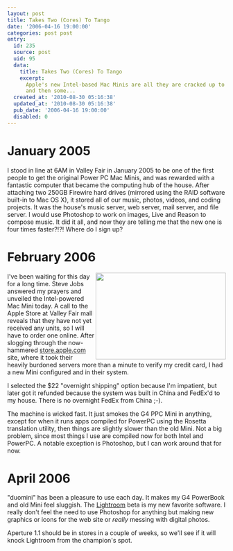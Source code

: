 ```yaml
---
layout: post
title: Takes Two (Cores) To Tango
date: '2006-04-16 19:00:00'
categories: post post
entry:
  id: 235
  source: post
  uid: 95
  data:
    title: Takes Two (Cores) To Tango
    excerpt:
      Apple's new Intel-based Mac Minis are all they are cracked up to be,
      and then some...
  created_at: '2010-08-30 05:16:38'
  updated_at: '2010-08-30 05:16:38'
  pub_date: '2006-04-16 19:00:00'
  disabled: 0
---
```


<h1>January 2005</h1>
I stood in line at 6AM in Valley Fair in January 2005 to be one of the first
people to get the original Power PC Mac Minis, and was rewarded with a
fantastic computer that became the computing hub of the house.  After attaching
two 250GB Firewire hard drives (mirrored using the RAID software built-in to
    Mac OS X), it stored all of our music, photos, videos, and coding projects.
It was the house's music server, web server, mail server, and file server.  I
would use Photoshop to work on images, Live and Reason to compose music.  It
did it all, and now they are telling me that the new one is four times
faster?!?!  Where do I sign up?

<h1>February 2006</h1>
<a href="/pictures/20060318-mac_mini/"><img align="right" 
src="/pictures/20060318-mac_mini/images/CRW_0429.jpg" 
width="300" height="200"></a>I've been waiting for this day for a long time.  
Steve Jobs answered my prayers and unveiled the Intel-powered Mac Mini today.
A call to the Apple Store at Valley Fair mall reveals that they have not yet
received any units, so I will have to order one online.  After slogging through
the now-hammered <a href='http://store.apple.com/'>store.apple.com</a> site,
where it took their heavily burdoned servers more than a minute to verify my
credit card, I had a new Mini configured and in their system.

I selected the $22 "overnight shipping" option because I'm impatient, but later
got it refunded because the system was built in China and FedEx'd to my house. There
is no overnight FedEx from China ;-).

The machine is wicked fast. It just smokes the G4 PPC Mini in anything, except for
when it runs apps compiled for PowerPC using the Rosetta translation utility, then things are
slightly slower than the old Mini. Not a big problem, since most things I use are compiled
now for both Intel and PowerPC. A notable exception is Photoshop, but I can work around that
for now.

<h1>April 2006</h1>
"duomini" has been a pleasure to use each day.  It makes my G4 PowerBook and old Mini
feel sluggish.  The <a href='http://labs.macromedia.com/technologies/lightroom/'>Lightroom</a>
beta is my new favorite software.  I really don't feel the need to use Photoshop for
anything but making new graphics or icons for the web site or <em>really</em> messing
with digital photos.

Aperture 1.1 should be in stores in a couple of weeks, so we'll see if it will
knock Lightroom from the champion's spot.
